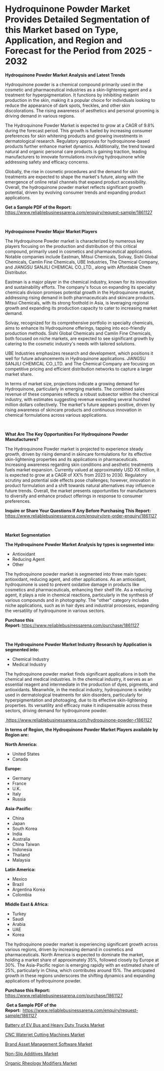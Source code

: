<p><h1>Hydroquinone Powder Market Provides Detailed Segmentation of this Market based on Type, Application, and Region and Forecast for the Period from 2025 - 2032</h1></p><p><strong>Hydroquinone Powder Market Analysis and Latest Trends</strong></p>
<p><p>Hydroquinone powder is a chemical compound primarily used in the cosmetic and pharmaceutical industries as a skin-lightening agent and a treatment for hyperpigmentation. It functions by inhibiting melanin production in the skin, making it a popular choice for individuals looking to reduce the appearance of dark spots, freckles, and other skin discolorations. The rising awareness of aesthetics and personal grooming is driving demand in various regions.</p><p>The Hydroquinone Powder Market is expected to grow at a CAGR of 9.8% during the forecast period. This growth is fueled by increasing consumer preferences for skin whitening products and growing investments in dermatological research. Regulatory approvals for hydroquinone-based products further enhance market dynamics. Additionally, the trend toward natural and organic personal care products is gaining traction, leading manufacturers to innovate formulations involving hydroquinone while addressing safety and efficacy concerns. </p><p>Globally, the rise in cosmetic procedures and the demand for skin treatments are expected to shape the market's future, along with the emergence of online retail channels that expand product accessibility. Overall, the hydroquinone powder market reflects significant growth potential, driven by evolving consumer trends and expanding product applications.</p></p>
<p><strong>Get a Sample PDF of the Report:&nbsp;</strong> <a href="https://www.reliablebusinessarena.com/enquiry/request-sample/1861127?utm_campaign=1943&utm_medium=2&utm_source=Github&utm_content=ia&utm_term=31012025&utm_id=hydroquinone-powder">https://www.reliablebusinessarena.com/enquiry/request-sample/1861127</a></p>
<p>&nbsp;</p>
<p><strong>Hydroquinone Powder Major Market Players</strong></p>
<p><p>The Hydroquinone Powder market is characterized by numerous key players focusing on the production and distribution of this critical compound, primarily used in cosmetics and pharmaceutical applications. Notable companies include Eastman, Mitsui Chemicals, Solvay, Sishi Global Chemicals, Camlin Fine Chemicals, UBE Industries, The Chemical Company, and JIANGSU SANJILI CHEMICAL CO.,LTD., along with Affordable Chem Distributor.</p><p>Eastman is a major player in the chemical industry, known for its innovation and sustainability efforts. The company's focus on expanding its specialty chemicals division promises potential growth in the Hydroquinone market, addressing rising demand in both pharmaceuticals and skincare products. Mitsui Chemicals, with its strong foothold in Asia, is leveraging regional growth and expanding its production capacity to cater to increasing market demand.</p><p>Solvay, recognized for its comprehensive portfolio in specialty chemicals, aims to enhance its Hydroquinone offerings, tapping into eco-friendly production methods. Sishi Global Chemicals and Camlin Fine Chemicals, both focused on niche markets, are expected to see significant growth by catering to the cosmetic industry's needs with tailored solutions.</p><p>UBE Industries emphasizes research and development, which positions it well for future advancements in Hydroquinone applications. JIANGSU SANJILI CHEMICAL CO.,LTD. and The Chemical Company are focusing on competitive pricing and efficient distribution networks to capture a larger market share.</p><p>In terms of market size, projections indicate a growing demand for Hydroquinone, particularly in emerging markets. The combined sales revenue of these companies reflects a robust subsector within the chemical industry, with estimates suggesting revenue exceeding several hundred million dollars collectively. The market's future appears positive, driven by rising awareness of skincare products and continuous innovation in chemical formulations across various applications.</p></p>
<p>&nbsp;</p>
<p><strong>What Are The Key Opportunities For Hydroquinone Powder Manufacturers?</strong></p>
<p><p>The Hydroquinone Powder market is projected to experience steady growth, driven by rising demand in skincare formulations for its effective skin-lightening properties and its applications in pharmaceuticals. Increasing awareness regarding skin conditions and aesthetic treatments fuels market expansion. Currently valued at approximately USD XX million, it is expected to grow at a CAGR of XX% from 2023 to 2030. Regulatory scrutiny and potential side effects pose challenges; however, innovation in product formulation and a shift towards natural alternatives may influence future trends. Overall, the market presents opportunities for manufacturers to diversify and enhance product offerings in response to consumer preferences.</p></p>
<p><strong>Inquire or Share Your Questions If Any Before Purchasing This Report:</strong> <a href="https://www.reliablebusinessarena.com/enquiry/pre-order-enquiry/1861127?utm_campaign=1943&utm_medium=2&utm_source=Github&utm_content=ia&utm_term=31012025&utm_id=hydroquinone-powder">https://www.reliablebusinessarena.com/enquiry/pre-order-enquiry/1861127</a></p>
<p>&nbsp;</p>
<p><strong>Market Segmentation</strong></p>
<p><strong>The Hydroquinone Powder Market Analysis by types is segmented into:</strong></p>
<p><ul><li>Antioxidant</li><li>Reducing Agent</li><li>Other</li></ul></p>
<p><p>The hydroquinone powder market is segmented into three main types: antioxidant, reducing agent, and other applications. As an antioxidant, hydroquinone is used to prevent oxidative damage in products like cosmetics and pharmaceuticals, enhancing their shelf life. As a reducing agent, it plays a role in chemical reactions, particularly in the synthesis of various compounds and in photography. The "other" category includes niche applications, such as in hair dyes and industrial processes, expanding the versatility of hydroquinone in various sectors.</p></p>
<p><strong>Purchase this Report:&nbsp;</strong><a href="https://www.reliablebusinessarena.com/purchase/1861127?utm_campaign=1943&utm_medium=2&utm_source=Github&utm_content=ia&utm_term=31012025&utm_id=hydroquinone-powder">https://www.reliablebusinessarena.com/purchase/1861127</a></p>
<p>&nbsp;</p>
<p><strong>The Hydroquinone Powder Market Industry Research by Application is segmented into:</strong></p>
<p><ul><li>Chemical Industry</li><li>Medical Industry</li></ul></p>
<p><p>The hydroquinone powder market finds significant applications in both the chemical and medical industries. In the chemical industry, it serves as an essential reagent and intermediate in the production of dyes, pigments, and antioxidants. Meanwhile, in the medical industry, hydroquinone is widely used in dermatological treatments for skin disorders, particularly for hyperpigmentation and photoaging, due to its effective skin-lightening properties. Its versatility and efficacy make it indispensable across these sectors, driving demand for hydroquinone powder.</p></p>
<p><a href="https://www.reliablebusinessarena.com/hydroquinone-powder-r1861127?utm_campaign=1943&utm_medium=2&utm_source=Github&utm_content=ia&utm_term=31012025&utm_id=hydroquinone-powder">&nbsp;https://www.reliablebusinessarena.com/hydroquinone-powder-r1861127</a></p>
<p><strong>In terms of Region, the Hydroquinone Powder Market Players available by Region are:</strong></p>
<p>
    <p> <strong> North America: </strong>
        <ul>
            <li>United States</li>
            <li>Canada</li>
        </ul>
        </p> 
    <p> <strong> Europe: </strong>
        <ul>
            <li>Germany</li>
            <li>France</li>
            <li>U.K.</li>
            <li>Italy</li>
            <li>Russia</li>
        </ul>
        </p> 
    <p> <strong> Asia-Pacific: </strong>
        <ul>
            <li>China</li>
            <li>Japan</li>
            <li>South Korea</li>
            <li>India</li>
            <li>Australia</li>
            <li>China Taiwan</li>
            <li>Indonesia</li>
            <li>Thailand</li>
            <li>Malaysia</li>
        </ul>
        </p> 
    <p> <strong> Latin America: </strong>
        <ul>
            <li>Mexico</li>
            <li>Brazil</li>
            <li>Argentina Korea</li>
            <li>Colombia</li>
        </ul>
        </p> 
    <p> <strong> Middle East & Africa: </strong>
        <ul>
            <li>Turkey</li>
            <li>Saudi</li>
            <li>Arabia</li>
            <li>UAE</li>
            <li>Korea</li>
        </ul>
    </p>
    </p>
<p><p>The hydroquinone powder market is experiencing significant growth across various regions, driven by increasing demand in cosmetics and pharmaceuticals. North America is expected to dominate the market, holding a market share of approximately 35%, followed closely by Europe at 30%. The Asia-Pacific region is emerging rapidly with an estimated share of 25%, particularly in China, which contributes around 15%. The anticipated growth in these regions underscores the shifting dynamics and expanding applications of hydroquinone powder.</p></p>
<p><strong>Purchase this Report: </strong><a href="https://www.reliablebusinessarena.com/purchase/1861127?utm_campaign=1943&utm_medium=2&utm_source=Github&utm_content=ia&utm_term=31012025&utm_id=hydroquinone-powder">https://www.reliablebusinessarena.com/purchase/1861127</a></p>
<p>&nbsp;<strong>Get a Sample PDF of the Report:&nbsp;&nbsp;</strong><a href="https://www.reliablebusinessarena.com/enquiry/request-sample/1861127?utm_campaign=1943&utm_medium=2&utm_source=Github&utm_content=ia&utm_term=31012025&utm_id=hydroquinone-powder">https://www.reliablebusinessarena.com/enquiry/request-sample/1861127</a></p>
<p><strong></strong></p>
<p><p><a href="https://www.linkedin.com/pulse/battery-ev-bus-heavy-duty-trucks-market-trends-analysis-2025-2032-dybac?utm_campaign=1943&utm_medium=2&utm_source=Github&utm_content=ia&utm_term=31012025&utm_id=hydroquinone-powder">Battery of EV Bus and Heavy Duty Trucks Market</a></p><p><a href="https://www.linkedin.com/pulse/cnc-waterjet-cutting-machines-market-scope-shows-upward-z4d3f?utm_campaign=1943&utm_medium=2&utm_source=Github&utm_content=ia&utm_term=31012025&utm_id=hydroquinone-powder">CNC Waterjet Cutting Machines Market</a></p><p><a href="https://www.linkedin.com/pulse/unlocking-growth-potential-strategic-analysis-brand-asset-management-drkmc?utm_campaign=1943&utm_medium=2&utm_source=Github&utm_content=ia&utm_term=31012025&utm_id=hydroquinone-powder">Brand Asset Management Software Market</a></p><p><a href="https://www.linkedin.com/pulse/industry-growth-potential-non-slip-additives-market-i43zc?utm_campaign=1943&utm_medium=2&utm_source=Github&utm_content=ia&utm_term=31012025&utm_id=hydroquinone-powder">Non-Slip Additives Market</a></p><p><a href="https://www.linkedin.com/pulse/organic-rheology-modifiers-industry-trends-report-analyzing-n7sue?utm_campaign=1943&utm_medium=2&utm_source=Github&utm_content=ia&utm_term=31012025&utm_id=hydroquinone-powder">Organic Rheology Modifiers Market</a></p></p>